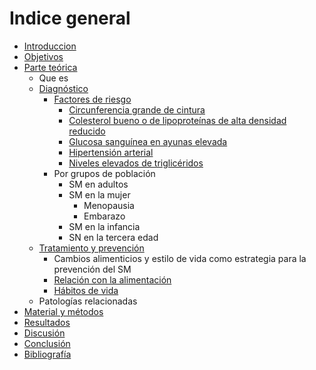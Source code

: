 # Indice general

- [Introduccion](#introducción)
- [Objetivos](#objetivos)
- [Parte teórica](#parte-teórica)
    - Que es
    - [Diagnóstico](#Diagnóstico)
      - [Factores de riesgo](#Factores-de-riesgo)
          - [Circunferencia grande de cintura](#Circunferencia-grande-de-cintura)
          - [Colesterol bueno o de lipoproteínas de alta densidad reducido](#Colesterol-bueno-o-de-lipoproteínas-de-alta-densidad-reducido)
          - [Glucosa sanguínea en ayunas elevada](#Glucosa-sanguínea-en-ayunas-elevada)
          - [Hipertensión arterial](#Hipertensión-arterial)
          - [Niveles elevados de triglicéridos](#Niveles-elevados-de-triglicéridos)
      - Por grupos de población
          - SM en adultos
          - SM en la mujer
              - Menopausia
              - Embarazo
          - SM en la infancia
          - SN en la tercera edad
    - [Tratamiento y prevención](#Tratamiento-y-prevención)
        - Cambios alimenticios y estilo de vida como estrategia para la prevención del SM
        - [Relación con la alimentación](#relación-con-la-alimentación)
        - [Hábitos de vida](#hábitos-de-vida)
    - Patologías relacionadas
- [Material y métodos](#material-y-métodos)
- [Resultados](#resultados)
- [Discusión](#difusión)
- [Conclusión](#discusión)
- [Bibliografía](#bibliografía)
